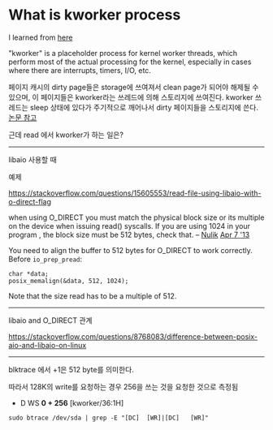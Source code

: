 # What is kworker process

I learned from [here](https://askubuntu.com/questions/33640/kworker-what-is-it-and-why-is-it-hogging-so-much-cpu)

"kworker" is a placeholder process for kernel worker threads, which perform most of the actual processing for the kernel, especially in cases where there are interrupts, timers, I/O, etc.





페이지 캐시의 dirty page들은 storage에 쓰여져서 clean page가 되어야 해제될 수 있으며, 이 페이지들은 kworker라는 쓰레드에 의해 스토리지에 쓰여진다. kworker 쓰레드는 sleep 상태에 있다가 주기적으로 깨어나서 dirty 페이지들을 스토리지에 쓴다. [논문 참고](http://www.esos.hanyang.ac.kr/files/publication/conferences/korean/WC_ojt.pdf)



근데 read 에서 kworker가 하는 일은?



---



libaio 사용할 때 

예제

<https://stackoverflow.com/questions/15605553/read-file-using-libaio-with-o-direct-flag>

when using O_DIRECT you must match the physical block size or its multiple on the device when issuing read() syscalls. If you are using 1024 in your program , the block size must be 512 bytes, check that. – [Nulik](https://stackoverflow.com/users/922445/nulik) [Apr 7 '13](https://stackoverflow.com/questions/15605553/read-file-using-libaio-with-o-direct-flag#comment22589749_15605553)



You need to align the buffer to 512 bytes for O_DIRECT to work correctly. Before `io_prep_pread`:

```
char *data;
posix_memalign(&data, 512, 1024);
```

Note that the size read has to be a multiple of 512.



---

libaio and O_DIRECT 관계

<https://stackoverflow.com/questions/8768083/difference-between-posix-aio-and-libaio-on-linux>



---

blktrace 에서 +1은 512 byte를 의미한다.

따라서 128K의 write를 요청하는 경우 256을 쓰는 것을 요청한 것으로 측정됨

- D   WS  **0 + 256** [kworker/36:1H]





`sudo btrace /dev/sda | grep -E "[DC]  [WR]|[DC]   [WR]"`